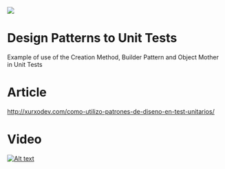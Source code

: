 
![](http://xurxodev.com/content/images/2017/04/xurxodev-readme.png) 

# Design Patterns to Unit Tests
Example of use of the Creation Method, Builder Pattern and Object Mother in Unit Tests

# Article
http://xurxodev.com/como-utilizo-patrones-de-diseno-en-test-unitarios/

# Video
[![Alt text](https://img.youtube.com/vi/H4IXM2zhdOY/0.jpg)](https://youtu.be/H4IXM2zhdOY)

